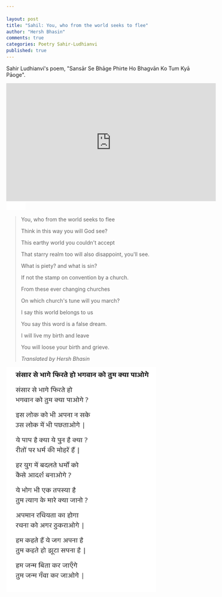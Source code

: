 ```yaml
---

layout: post
title: "Sahil: You, who from the world seeks to flee"
author: "Hersh Bhasin"
comments: true
categories: Poetry Sahir-Ludhianvi
published: true
---
```



Sahir Ludhianvi's poem,  "Sansār Se Bhāge Phirte Ho Bhagvān Ko Tum Kyā Pāoge".

<iframe width="560" height="315" src="https://www.youtube.com/embed/7JcOtsNNjP8" frameborder="0" allow="accelerometer; autoplay; encrypted-media; gyroscope; picture-in-picture" allowfullscreen></iframe>
<img src="../assets/spacer.png" alt="Sahil Ludhianvi" style="width:52px;height:20px;">

>   You, who from the world seeks to flee
>
>   Think in this way you will God see?
>
>This earthy world  you couldn't accept
>   
>That starry realm too will also disappoint, you'll see.
>   
>
>What is piety? and what is sin?
>   
>If not the stamp  on convention by a church.
>   
>From these ever changing churches
>   
>On which church's tune will you march?
>   
>I say this world belongs to us
>   
>You say this word is a false dream.
>   
>I will live my birth and leave
>   
>You will loose your birth and grieve.
>   
>*Translated by Hersh Bhasin*

<img src="../assets/sahil_saansar_se-bhage.png" alt="Sahil Ludhianvi" height="600" width="400">





